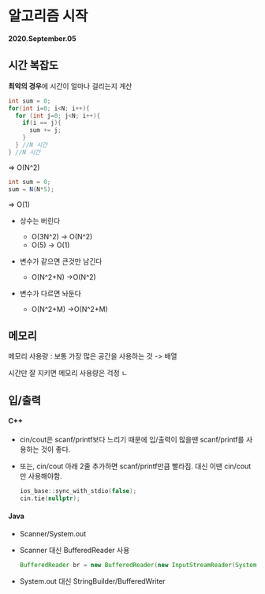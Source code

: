 # **알고리즘** **시작**

**2020.September.05**



## 시간 복잡도

**최악의 경우**에 시간이 얼마나 걸리는지 계산

```java
int sum = 0;
for(int i=0; i<N; i++){
  for (int j=0; j<N; i++){
    if(i == j){
      sum += j;
    }
  } //N 시간
} //N 시간
```

 => O(N^2)

```java
int sum = 0;
sum = N(N*5);
```

=> O(1)

* 상수는 버린다
  * O(3N^2) -> O(N^2) 
  * O(5) -> O(1)

* 변수가 같으면 큰것만 남긴다
  * O(N^2+N) ->O(N^2)

* 변수가 다르면 놔둔다
  * O(N^2+M) ->O(N^2+M)





## 메모리

메모리 사용량 : 보통 가장 많은 공간을 사용하는 것 -> 배열

시간만 잘 지키면 메모리 사용량은 걱정 ㄴ





## 입/출력

#### C++

*  cin/cout은 scanf/printf보다 느리기 때문에 입/출력이 많을땐 scanf/printf를 사용하는 것이 좋다.

* 또는, cin/cout 아래 2줄 추가하면 scanf/printf만큼 빨라짐. 대신 이땐 cin/cout만 사용해야함.

  ```c++
  ios_base::sync_with_stdio(false);
  cin.tie(nullptr);
  ```



#### Java

* Scanner/System.out

* Scanner 대신 BufferedReader  사용

  ```Java
  BufferedReader br = new BufferedReader(new InputStreamReader(System.in));
  ```

* System.out 대신 StringBuilder/BufferedWriter

